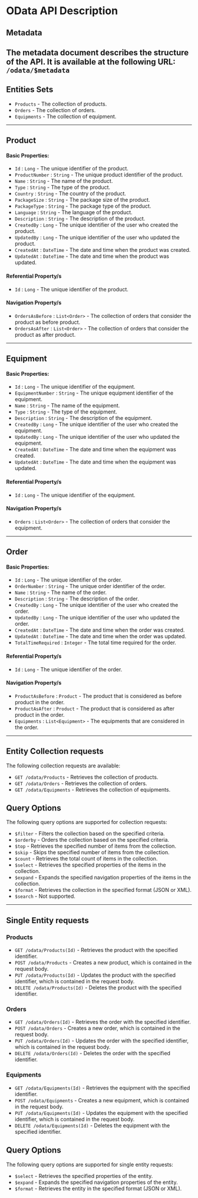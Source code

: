 # OData API Description

## Metadata

The metadata document describes the structure of the API. It is available at the following URL:
`/odata/$metadata`
---
## Entities Sets
- `Products` - The collection of products.
- `Orders` - The collection of orders.
- `Equipments` - The collection of equipment.
---
## Product
#### Basic Properties:
- `Id` : `Long` - The unique identifier of the product.
- `ProductNumber` : `String` - The unique product identifier of the product.
- `Name` : `String` - The name of the product.
- `Type` : `String` - The type of the product.
- `Country` : `String` - The country of the product.
- `PackageSize` : `String` - The package size of the product.
- `PackageType` : `String` - The package type of the product.
- `Language` : `String` - The language of the product.
- `Description` : `String` - The description of the product.
- `CreatedBy` : `Long` - The unique identifier of the user who created the product.
- `UpdatedBy` : `Long` - The unique identifier of the user who updated the product.
- `CreatedAt` : `DateTime` - The date and time when the product was created.
- `UpdatedAt` : `DateTime` - The date and time when the product was updated.
#### Referential Property/s
- `Id` : `Long` - The unique identifier of the product.
#### Navigation Property/s
- `OrdersAsBefore` : `List<Order>` - The collection of orders that consider the product as before product.
- `OrdersAsAfter` : `List<Order>` - The collection of orders that consider the product as after product.
---
## Equipment
#### Basic Properties:
- `Id` : `Long` - The unique identifier of the equipment.
- `EquipmentNumber` : `String` - The unique equipment identifier of the equipment.
- `Name` : `String` - The name of the equipment.
- `Type` : `String` - The type of the equipment.
- `Description` : `String` - The description of the equipment.
- `CreatedBy` : `Long` - The unique identifier of the user who created the equipment.
- `UpdatedBy` : `Long` - The unique identifier of the user who updated the equipment.
- `CreatedAt` : `DateTime` - The date and time when the equipment was created.
- `UpdatedAt` : `DateTime` - The date and time when the equipment was updated.
#### Referential Property/s
- `Id` : `Long` - The unique identifier of the equipment.
#### Navigation Property/s
- `Orders` : `List<Order>` - The collection of orders that consider the equipment.
---
## Order
#### Basic Properties:
- `Id` : `Long` - The unique identifier of the order.
- `OrderNumber` : `String` - The unique order identifier of the order.
- `Name` : `String` - The name of the order.
- `Description` : `String` - The description of the order.
- `CreatedBy` : `Long` - The unique identifier of the user who created the order.
- `UpdatedBy` : `Long` - The unique identifier of the user who updated the order.
- `CreatedAt` : `DateTime` - The date and time when the order was created.
- `UpdatedAt` : `DateTime` - The date and time when the order was updated.
- `TotalTimeRequired` : `Integer` - The total time required for the order.
#### Referential Property/s
- `Id` : `Long` - The unique identifier of the order.
#### Navigation Property/s
- `ProductAsBefore` : `Product` - The product that is considered as before product in the order.
- `ProductAsAfter` : `Product` - The product that is considered as after product in the order.
- `Equipments` : `List<Equipment>` - The equipments that are considered in the order.
---
## Entity Collection requests
The following collection requests are available:
- `GET /odata/Products` - Retrieves the collection of products.
- `GET /odata/Orders` - Retrieves the collection of orders.
- `GET /odata/Equipments` - Retrieves the collection of equipments.

## Query Options
The following query options are supported for collection requests:
- `$filter` - Filters the collection based on the specified criteria.
- `$orderby` - Orders the collection based on the specified criteria.
- `$top` - Retrieves the specified number of items from the collection.
- `$skip` - Skips the specified number of items from the collection.
- `$count` - Retrieves the total count of items in the collection.
- `$select` - Retrieves the specified properties of the items in the collection.
- `$expand` - Expands the specified navigation properties of the items in the collection.
- `$format` - Retrieves the collection in the specified format (JSON or XML).
- `$search` - Not supported.
---
## Single Entity requests
### Products
- `GET /odata/Products(Id)` - Retrieves the product with the specified identifier.
- `POST /odata/Products` - Creates a new product, which is contained in the request body.
- `PUT /odata/Products(Id)` - Updates the product with the specified identifier, which is contained in the request body.
- `DELETE /odata/Products(Id)` - Deletes the product with the specified identifier.
### Orders
- `GET /odata/Orders(Id)` - Retrieves the order with the specified identifier.
- `POST /odata/Orders` - Creates a new order, which is contained in the request body.
- `PUT /odata/Orders(Id)` - Updates the order with the specified identifier, which is contained in the request body.
- `DELETE /odata/Orders(Id)` - Deletes the order with the specified identifier.
### Equipments
- `GET /odata/Equipments(Id)` - Retrieves the equipment with the specified identifier.
- `POST /odata/Equipments` - Creates a new equipment, which is contained in the request body.
- `PUT /odata/Equipments(Id)` - Updates the equipment with the specified identifier, which is contained in the request body.
- `DELETE /odata/Equipments(Id)` - Deletes the equipment with the specified identifier.

## Query Options
The following query options are supported for single entity requests:
- `$select` - Retrieves the specified properties of the entity.
- `$expand` - Expands the specified navigation properties of the entity.
- `$format` - Retrieves the entity in the specified format (JSON or XML).
